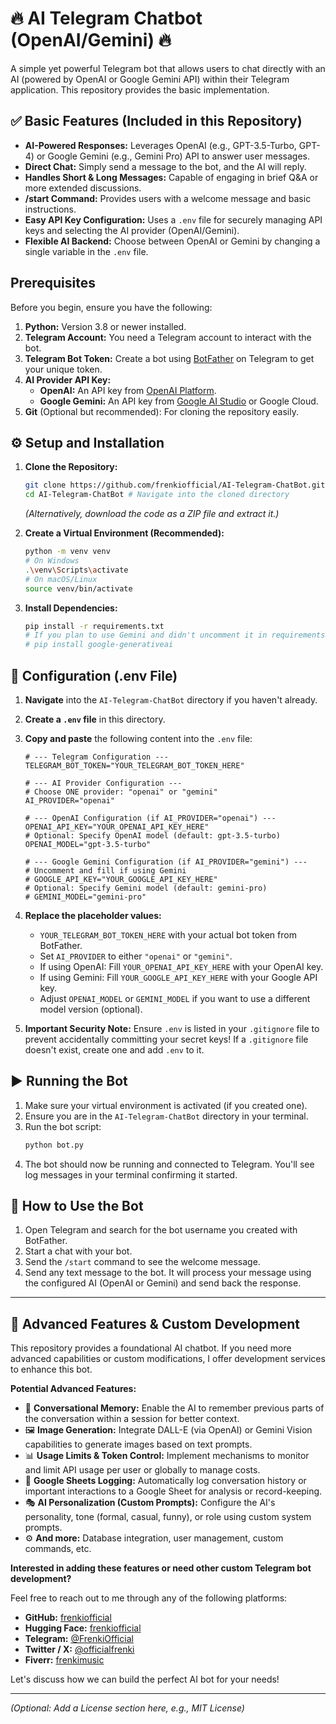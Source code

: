 # 🔥 AI Telegram Chatbot (OpenAI/Gemini) 🔥

A simple yet powerful Telegram bot that allows users to chat directly with an AI (powered by OpenAI or Google Gemini API) within their Telegram application. This repository provides the basic implementation.


## ✅ Basic Features (Included in this Repository)

*   **AI-Powered Responses:** Leverages OpenAI (e.g., GPT-3.5-Turbo, GPT-4) or Google Gemini (e.g., Gemini Pro) API to answer user messages.
*   **Direct Chat:** Simply send a message to the bot, and the AI will reply.
*   **Handles Short & Long Messages:** Capable of engaging in brief Q&A or more extended discussions.
*   **/start Command:** Provides users with a welcome message and basic instructions.
*   **Easy API Key Configuration:** Uses a `.env` file for securely managing API keys and selecting the AI provider (OpenAI/Gemini).
*   **Flexible AI Backend:** Choose between OpenAI or Gemini by changing a single variable in the `.env` file.

##  Prerequisites

Before you begin, ensure you have the following:

1.  **Python:** Version 3.8 or newer installed.
2.  **Telegram Account:** You need a Telegram account to interact with the bot.
3.  **Telegram Bot Token:** Create a bot using [BotFather](https://t.me/BotFather) on Telegram to get your unique token.
4.  **AI Provider API Key:**
    *   **OpenAI:** An API key from [OpenAI Platform](https://platform.openai.com/).
    *   **Google Gemini:** An API key from [Google AI Studio](https://aistudio.google.com/app/apikey) or Google Cloud.
5.  **Git** (Optional but recommended): For cloning the repository easily.

## ⚙️ Setup and Installation

1.  **Clone the Repository:**
    ```bash
    git clone https://github.com/frenkiofficial/AI-Telegram-ChatBot.git
    cd AI-Telegram-ChatBot # Navigate into the cloned directory
    ```
    *(Alternatively, download the code as a ZIP file and extract it.)*

2.  **Create a Virtual Environment (Recommended):**
    ```bash
    python -m venv venv
    # On Windows
    .\venv\Scripts\activate
    # On macOS/Linux
    source venv/bin/activate
    ```

3.  **Install Dependencies:**
    ```bash
    pip install -r requirements.txt
    # If you plan to use Gemini and didn't uncomment it in requirements.txt:
    # pip install google-generativeai
    ```

## 🔑 Configuration (.env File)

1.  **Navigate** into the `AI-Telegram-ChatBot` directory if you haven't already.
2.  **Create a `.env` file** in this directory.
3.  **Copy and paste** the following content into the `.env` file:

    ```env
    # --- Telegram Configuration ---
    TELEGRAM_BOT_TOKEN="YOUR_TELEGRAM_BOT_TOKEN_HERE"

    # --- AI Provider Configuration ---
    # Choose ONE provider: "openai" or "gemini"
    AI_PROVIDER="openai"

    # --- OpenAI Configuration (if AI_PROVIDER="openai") ---
    OPENAI_API_KEY="YOUR_OPENAI_API_KEY_HERE"
    # Optional: Specify OpenAI model (default: gpt-3.5-turbo)
    OPENAI_MODEL="gpt-3.5-turbo"

    # --- Google Gemini Configuration (if AI_PROVIDER="gemini") ---
    # Uncomment and fill if using Gemini
    # GOOGLE_API_KEY="YOUR_GOOGLE_API_KEY_HERE"
    # Optional: Specify Gemini model (default: gemini-pro)
    # GEMINI_MODEL="gemini-pro"
    ```

4.  **Replace the placeholder values:**
    *   `YOUR_TELEGRAM_BOT_TOKEN_HERE` with your actual bot token from BotFather.
    *   Set `AI_PROVIDER` to either `"openai"` or `"gemini"`.
    *   If using OpenAI: Fill `YOUR_OPENAI_API_KEY_HERE` with your OpenAI key.
    *   If using Gemini: Fill `YOUR_GOOGLE_API_KEY_HERE` with your Google API key.
    *   Adjust `OPENAI_MODEL` or `GEMINI_MODEL` if you want to use a different model version (optional).

5.  **Important Security Note:** Ensure `.env` is listed in your `.gitignore` file to prevent accidentally committing your secret keys! If a `.gitignore` file doesn't exist, create one and add `.env` to it.

## ▶️ Running the Bot

1.  Make sure your virtual environment is activated (if you created one).
2.  Ensure you are in the `AI-Telegram-ChatBot` directory in your terminal.
3.  Run the bot script:
    ```bash
    python bot.py
    ```
4.  The bot should now be running and connected to Telegram. You'll see log messages in your terminal confirming it started.

## 💬 How to Use the Bot

1.  Open Telegram and search for the bot username you created with BotFather.
2.  Start a chat with your bot.
3.  Send the `/start` command to see the welcome message.
4.  Send any text message to the bot. It will process your message using the configured AI (OpenAI or Gemini) and send back the response.

---

## 🚀 Advanced Features & Custom Development

This repository provides a foundational AI chatbot. If you need more advanced capabilities or custom modifications, I offer development services to enhance this bot.

**Potential Advanced Features:**

*   🔹 **Conversational Memory:** Enable the AI to remember previous parts of the conversation within a session for better context.
*   🖼️ **Image Generation:** Integrate DALL-E (via OpenAI) or Gemini Vision capabilities to generate images based on text prompts.
*   📊 **Usage Limits & Token Control:** Implement mechanisms to monitor and limit API usage per user or globally to manage costs.
*   📝 **Google Sheets Logging:** Automatically log conversation history or important interactions to a Google Sheet for analysis or record-keeping.
*   🎭 **AI Personalization (Custom Prompts):** Configure the AI's personality, tone (formal, casual, funny), or role using custom system prompts.
*   ⚙️ **And more:** Database integration, user management, custom commands, etc.

**Interested in adding these features or need other custom Telegram bot development?**

Feel free to reach out to me through any of the following platforms:

*   **GitHub:** [frenkiofficial](https://github.com/frenkiofficial)
*   **Hugging Face:** [frenkiofficial](https://huggingface.co/frenkiofficial)
*   **Telegram:** [@FrenkiOfficial](https://t.me/FrenkiOfficial)
*   **Twitter / X:** [@officialfrenki](https://twitter.com/officialfrenki)
*   **Fiverr:** [frenkimusic](https://www.fiverr.com/frenkimusic/)

Let's discuss how we can build the perfect AI bot for your needs!

---

*(Optional: Add a License section here, e.g., MIT License)*
